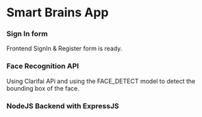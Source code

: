 # Smart Brains App 

### Sign In form 
Frontend SignIn & Register form is ready.

### Face Recognition API 
Using Clarifai APi and using the FACE_DETECT model to detect the bounding box of the face.

### NodeJS Backend with ExpressJS
